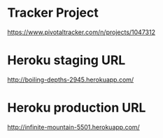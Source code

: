 Tracker Project
===============
https://www.pivotaltracker.com/n/projects/1047312

Heroku staging URL
==================
http://boiling-depths-2945.herokuapp.com/

Heroku production URL
=====================
http://infinite-mountain-5501.herokuapp.com/
